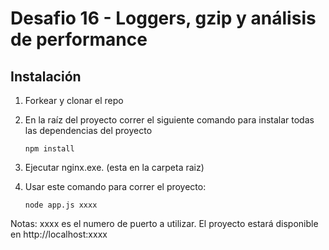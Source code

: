 # Desafio 16 - Loggers, gzip y análisis de performance

## Instalación

1. Forkear y clonar el repo

2. En la raíz del proyecto correr el siguiente comando para instalar todas las dependencias del proyecto

   ```
   npm install
   ```

3. Ejecutar nginx.exe. (esta en la carpeta raiz) 

4. Usar este comando para correr el proyecto: 

   ```
   node app.js xxxx
   ```

Notas: xxxx es el numero de puerto a utilizar. El proyecto estará disponible en http://localhost:xxxx 
